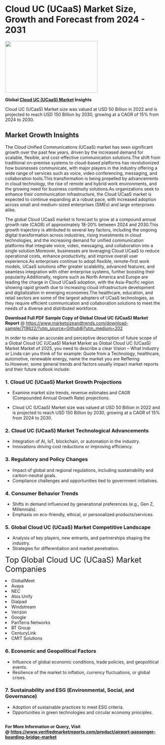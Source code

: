 <H1>Cloud UC (UCaaS) Market Size, Growth and Forecast from 2024 - 2031</H1><img class="aligncenter size-medium wp-image-584254" src="https://thirdeyenews.in/wp-content/uploads/2024/09/Global-Market-Research-300x168.jpeg" alt="" width="300" height="168" /><p><strong>Global&nbsp;<a href="https://www.marketsizeandtrends.com/download-sample/719822/?utm_source=Github8j?utm_medium=202">Cloud UC (UCaaS) Market</a> Insights</strong></p><p>Cloud UC (UCaaS) Market size was valued at USD 50 Billion in 2022 and is projected to reach USD 150 Billion by 2030, growing at a CAGR of 15% from 2024 to 2030.</p><p><h2>Market Growth Insights</h2> <p>The Cloud Unified Communications (UCaaS) market has seen significant growth over the past few years, driven by the increased demand for scalable, flexible, and cost-effective communication solutions.The shift from traditional on-premise systems to cloud-based platforms has revolutionized how businesses communicate, with major players in the industry offering a wide range of services such as voice, video conferencing, messaging, and collaboration tools.This transformation is being propelled by advancements in cloud technology, the rise of remote and hybrid work environments, and the growing need for business continuity solutions.As organizations seek to enhance their communication infrastructure, the Cloud UCaaS market is expected to continue expanding at a robust pace, with increased adoption across small and medium-sized enterprises (SMEs) and large enterprises alike.</p> <p>The global Cloud UCaaS market is forecast to grow at a compound annual growth rate (CAGR) of approximately 18-20% between 2024 and 2030.This growth trajectory is attributed to several key factors, including the ongoing digital transformation across industries, rising investments in cloud technologies, and the increasing demand for unified communication platforms that integrate voice, video, messaging, and collaboration into a single solution.Moreover, businesses are leveraging Cloud UCaaS to reduce operational costs, enhance productivity, and improve overall user experience.As enterprises continue to adopt flexible, remote-first work models, UCaaS solutions offer greater scalability, advanced features, and seamless integration with other enterprise systems, further boosting their popularity.Additionally, regions such as North America and Europe are leading the charge in Cloud UCaaS adoption, with the Asia-Pacific region showing rapid growth due to increasing cloud infrastructure development and digitalization in emerging economies.The healthcare, education, and retail sectors are some of the largest adopters of UCaaS technologies, as they require efficient communication and collaboration solutions to meet the needs of a diverse and distributed workforce.<p><span class=""><strong>Download Full PDF Sample Copy of Global Cloud UC (UCaaS) Market Report</strong> @ <a href="https://www.marketsizeandtrends.com/download-sample/719822/?utm_source=Github8j?utm_medium=202" target="_blank">https://www.marketsizeandtrends.com/download-sample/719822/?utm_source=Github8j?utm_medium=202</a></span></p><p>In order to make an accurate and perceptive description of future scope of a Global&nbsp;Cloud UC (UCaaS) Market Market as Global&nbsp;Cloud UC (UCaaS) Market Market of 2025, you need to describe a clear Vision &ndash; What Industry or Linda can you think of for example: Quote from a Technology, healthcare, automotive, renewable energy, name the market you are Reffering to.However, some general trends and factors usually impact market reports and their future outlook include:</p><h3>1.&nbsp;<strong>Cloud UC (UCaaS) Market Growth Projections</strong></h3><ul><li>Examine market size trends, revenue estimates and CAGR (Compounded Annual Growth Rate) projections.</li><li><p>Cloud UC (UCaaS) Market size was valued at USD 50 Billion in 2022 and is projected to reach USD 150 Billion by 2030, growing at a CAGR of 15% from 2024 to 2030.</p></li></ul><h3>2.&nbsp;<strong>Cloud UC (UCaaS) Market Technological Advancements</strong></h3><ul><li>Integration of AI, IoT, blockchain, or automation in the industry.</li><li>Innovations driving cost reductions or improving efficiency.</li></ul><h3>3.&nbsp;<strong>Regulatory and Policy Changes</strong></h3><ul><li>Impact of global and regional regulations, including sustainability and carbon-neutral goals.</li><li>Compliance challenges and opportunities tied to government initiatives.</li></ul><h3>4.&nbsp;<strong>Consumer Behavior Trends</strong></h3><ul><li>Shifts in demand influenced by generational preferences (e.g., Gen Z, Millennials).</li><li>Emphasis on eco-friendly, ethical, or personalized products/services.</li></ul><h3>5.&nbsp;<strong>Global Cloud UC (UCaaS) Market Competitive Landscape</strong></h3><ul><li>Analysis of key players, new entrants, and partnerships shaping the industry.</li><li>Strategies for differentiation and market penetration.</li></ul><p data-pm-slice="1 1 []"><span style="color: inherit; font-family: inherit; font-size: 25px;">Top Global Cloud UC (UCaaS) Market Companies</span></p><div class="" data-test-id=""><p><li>GlobalMeet</li><li> Avaya</li><li> NEC</li><li> Atos Unify</li><li> Dialpad</li><li> Windstream</li><li> Verizon</li><li> Google</li><li> PanTerra Networks</li><li> BT Group</li><li> CenturyLink</li><li> CMIT Solutions</li></p></div><h3>6.&nbsp;<strong>Economic and Geopolitical Factors</strong></h3><ul><li>Influence of global economic conditions, trade policies, and geopolitical events.</li><li>Resilience of the market to inflation, currency fluctuations, or global crises.</li></ul><h3>7.&nbsp;<strong>Sustainability and ESG (Environmental, Social, and Governance)</strong></h3><ul><li>Adoption of sustainable practices to meet ESG criteria.</li><li>Opportunities in green technologies and circular economy principles.</li></ul><h2><strong style="font-size: 14px;">For More Information or Query, Visit @&nbsp;</strong><a style="background-color: #ffffff; font-size: 14px;" href="https://www.marketsizeandtrends.com/report/cloud-uc-ucaas-market/" target="_blank">https://www.verifiedmarketreports.com/product/airport-passenger-boarding-bridge-market</a></h2>